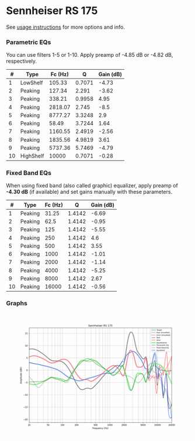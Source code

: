 # Sennheiser RS 175
See [usage instructions](https://github.com/jaakkopasanen/AutoEq#usage) for more options and info.

### Parametric EQs
You can use filters 1-5 or 1-10. Apply preamp of -4.85 dB or -4.82 dB, respectively.

|   # | Type      |   Fc (Hz) |      Q |   Gain (dB) |
|-----|-----------|-----------|--------|-------------|
|   1 | LowShelf  |    105.33 | 0.7071 |       -4.73 |
|   2 | Peaking   |    127.34 | 2.291  |       -3.62 |
|   3 | Peaking   |    338.21 | 0.9958 |        4.95 |
|   4 | Peaking   |   2818.07 | 2.745  |       -8.5  |
|   5 | Peaking   |   8777.27 | 3.3248 |        2.9  |
|   6 | Peaking   |     58.49 | 3.7244 |        1.64 |
|   7 | Peaking   |   1160.55 | 2.4919 |       -2.56 |
|   8 | Peaking   |   1835.56 | 4.9819 |        3.61 |
|   9 | Peaking   |   5737.36 | 5.7469 |       -4.79 |
|  10 | HighShelf |  10000    | 0.7071 |       -0.28 |

### Fixed Band EQs
When using fixed band (also called graphic) equalizer, apply preamp of **-4.30 dB** (if available) and set gains manually with these parameters.

|   # | Type    |   Fc (Hz) |      Q |   Gain (dB) |
|-----|---------|-----------|--------|-------------|
|   1 | Peaking |     31.25 | 1.4142 |       -6.69 |
|   2 | Peaking |     62.5  | 1.4142 |       -0.95 |
|   3 | Peaking |    125    | 1.4142 |       -5.55 |
|   4 | Peaking |    250    | 1.4142 |        4.6  |
|   5 | Peaking |    500    | 1.4142 |        3.55 |
|   6 | Peaking |   1000    | 1.4142 |       -1.01 |
|   7 | Peaking |   2000    | 1.4142 |       -1.14 |
|   8 | Peaking |   4000    | 1.4142 |       -5.25 |
|   9 | Peaking |   8000    | 1.4142 |        2.67 |
|  10 | Peaking |  16000    | 1.4142 |       -0.56 |

### Graphs
![](./Sennheiser%20RS%20175.png)
